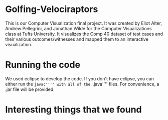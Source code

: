 Golfing-Velociraptors
=====================

This is our Computer Visualization final project. It was created by Eliot Alter,
Andrew Pellegrini, and Jonathan Wilde for the Computer Visualizations class at
Tufts University. It visualizes the Comp 40 dataset of test cases and their
various outcomes/witnesses and mapped them to an interactive visualization. 

Running the code
================
We used eclipse to develop the code. If you don't have eclipse, you can either
run the ````javac'''' with all of the ````.java'''' files. For convenience, a
.jar file will be provided.

Interesting things that we found
================================

